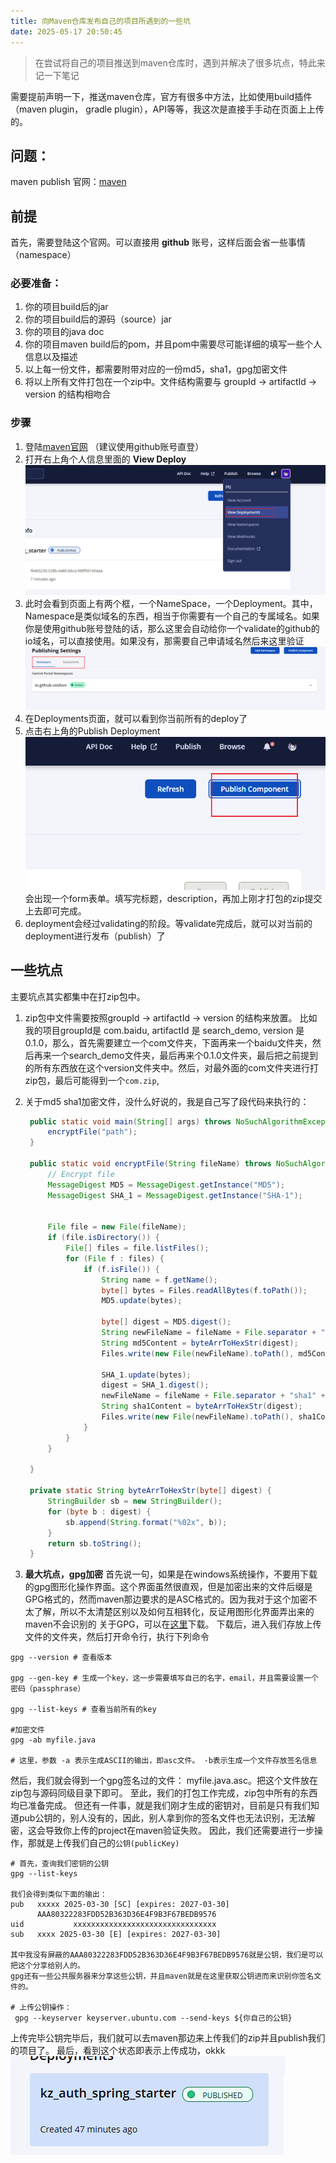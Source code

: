 ```yaml
---
title: 向Maven仓库发布自己的项目所遇到的一些坑
date: 2025-05-17 20:50:45
---
```


> 在尝试将自己的项目推送到maven仓库时，遇到并解决了很多坑点，特此来记一下笔记

需要提前声明一下，推送maven仓库，官方有很多中方法，比如使用build插件（maven plugin， gradle plugin），API等等，我这次是直接手手动在页面上上传的。

<!-- more -->

## 问题：
maven publish 官网：[maven](https://central.sonatype.org/)

## 前提
首先，需要登陆这个官网。可以直接用 **github** 账号，这样后面会省一些事情（namespace）



### 必要准备：
   1. 你的项目build后的jar
   2. 你的项目build后的源码（source）jar
   3. 你的项目的java doc
   4. 你的项目maven build后的pom，并且pom中需要尽可能详细的填写一些个人信息以及描述
   5. 以上每一份文件，都需要附带对应的一份md5，sha1，gpg加密文件
   6. 将以上所有文件打包在一个zip中。文件结构需要与 groupId -> artifactId -> version 的结构相吻合

### 步骤
1. 登陆[maven官网](https://central.sonatype.org/) （建议使用github账号直登）
2. 打开右上角个人信息里面的 **View Deploy** ![View Deploy](unify\maven_upload\image.png)
3. 此时会看到页面上有两个框，一个NameSpace，一个Deployment。其中，Namespace是类似域名的东西，相当于你需要有一个自己的专属域名。如果你是使用github账号登陆的话，那么这里会自动给你一个validate的github的io域名，可以直接使用。如果没有，那需要自己申请域名然后来这里验证
   ![alt text](unify\maven_upload\image-1.png)
4. 在Deployments页面，就可以看到你当前所有的deploy了
5. 点击右上角的Publish Deployment
   ![alt text](unify\maven_upload\image-2.png)
   会出现一个form表单。填写完标题，description，再加上刚才打包的zip提交上去即可完成。
6. deployment会经过validating的阶段。等validate完成后，就可以对当前的deployment进行发布（publish）了

## 一些坑点
主要坑点其实都集中在打zip包中。
1. zip包中文件需要按照groupId -> artifactId -> version 的结构来放置。
    比如我的项目groupId是 com.baidu, artifactId 是 search_demo, version 是 0.1.0，那么，首先需要建立一个com文件夹，下面再来一个baidu文件夹，然后再来一个search_demo文件夹，最后再来个0.1.0文件夹，最后把之前提到的所有东西放在这个version文件夹中。然后，对最外面的com文件夹进行打zip包，最后可能得到一个``com.zip``,

2. 关于md5  sha1加密文件，没什么好说的，我是自己写了段代码来执行的：
   ```java
    public static void main(String[] args) throws NoSuchAlgorithmException, IOException {
        encryptFile("path");
    }

    public static void encryptFile(String fileName) throws NoSuchAlgorithmException, IOException {
        // Encrypt file
        MessageDigest MD5 = MessageDigest.getInstance("MD5");
        MessageDigest SHA_1 = MessageDigest.getInstance("SHA-1");


        File file = new File(fileName);
        if (file.isDirectory()) {
            File[] files = file.listFiles();
            for (File f : files) {
                if (f.isFile()) {
                    String name = f.getName();
                    byte[] bytes = Files.readAllBytes(f.toPath());
                    MD5.update(bytes);

                    byte[] digest = MD5.digest();
                    String newFileName = fileName + File.separator + "md5" + File.separator + name + ".md5";
                    String md5Content = byteArrToHexStr(digest);
                    Files.write(new File(newFileName).toPath(), md5Content.getBytes(StandardCharsets.UTF_8), StandardOpenOption.CREATE, StandardOpenOption.WRITE, StandardOpenOption.TRUNCATE_EXISTING);

                    SHA_1.update(bytes);
                    digest = SHA_1.digest();
                    newFileName = fileName + File.separator + "sha1" + File.separator + name + ".sha1";
                    String sha1Content = byteArrToHexStr(digest);
                    Files.write(new File(newFileName).toPath(), sha1Content.getBytes(StandardCharsets.UTF_8), StandardOpenOption.CREATE, StandardOpenOption.WRITE, StandardOpenOption.TRUNCATE_EXISTING);
                }
            }
        }

    }

    private static String byteArrToHexStr(byte[] digest) {
        StringBuilder sb = new StringBuilder();
        for (byte b : digest) {
            sb.append(String.format("%02x", b));
        }
        return sb.toString();
    }

   ```

3. **最大坑点，gpg加密**
   首先说一句，如果是在windows系统操作，不要用下载的gpg图形化操作界面。这个界面虽然很直观，但是加密出来的文件后缀是GPG格式的，然而maven那边要求的是ASC格式的。因为我对于这个加密不太了解，所以不太清楚区别以及如何互相转化，反证用图形化界面弄出来的maven不会识别的
   关于GPG，可以在[这里](https://gnupg.org/download/index.html#sec-1-2)下载。
   下载后，进入我们存放上传文件的文件夹，然后打开命令行，执行下列命令

```shell
gpg --version # 查看版本

gpg --gen-key # 生成一个key，这一步需要填写自己的名字，email，并且需要设置一个密码（passphrase）

gpg --list-keys # 查看当前所有的key

#加密文件
gpg -ab myfile.java

# 这里，参数 -a 表示生成ASCII的输出，即asc文件。 -b表示生成一个文件存放签名信息

```

然后，我们就会得到一个gpg签名过的文件： myfile.java.asc。把这个文件放在zip包与源码同级目录下即可。
至此，我们的打包工作完成，zip包中所有的东西均已准备完成。
但还有一件事，就是我们刚才生成的密钥对，目前是只有我们知道pub公钥的，别人没有的，因此，别人拿到你的签名文件也无法识别，无法解密，这会导致你上传的project在maven验证失败。
因此，我们还需要进行一步操作，那就是上传我们自己的``公钥(publicKey)``
```shell
# 首先，查询我们密钥的公钥
gpg --list-keys

我们会得到类似下面的输出：
pub   xxxxx 2025-03-30 [SC] [expires: 2027-03-30]
      AAA80322283FDD52B363D36E4F9B3F67BEDB9576
uid           xxxxxxxxxxxxxxxxxxxxxxxxxxxxxxxx
sub   xxxx 2025-03-30 [E] [expires: 2027-03-30]

其中我没有屏蔽的AAA80322283FDD52B363D36E4F9B3F67BEDB9576就是公钥，我们是可以把这个分享给别人的。
gpg还有一些公共服务器来分享这些公钥，并且maven就是在这里获取公钥进而来识别你签名文件的。

# 上传公钥操作：
 gpg --keyserver keyserver.ubuntu.com --send-keys ${你自己的公钥}

```
上传完毕公钥完毕后，我们就可以去maven那边来上传我们的zip并且publish我们的项目了。
最后，看到这个状态即表示上传成功，okkk
![alt text](unify\maven_upload\image-3.png)
